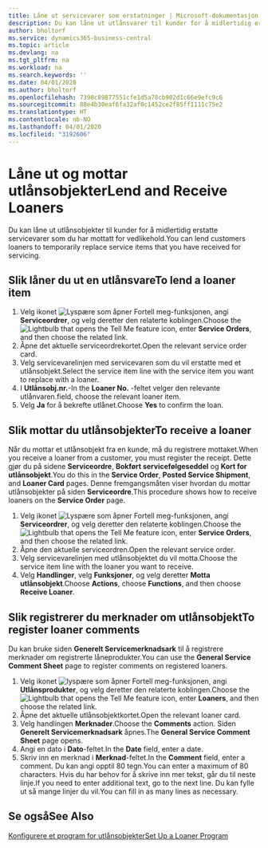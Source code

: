 ```yaml
---
title: Låne ut servicevarer som erstatninger | Microsoft-dokumentasjon
description: Du kan låne ut utlånsvarer til kunder for å midlertidig erstatte servicevarer som du har mottatt for vedlikehold.
author: bholtorf
ms.service: dynamics365-business-central
ms.topic: article
ms.devlang: na
ms.tgt_pltfrm: na
ms.workload: na
ms.search.keywords: ''
ms.date: 04/01/2020
ms.author: bholtorf
ms.openlocfilehash: 7398c89877551cfe1d5a78cb902d1c66e9efc9c6
ms.sourcegitcommit: 88e4b30eaf6fa32af0c1452ce2f85ff1111c75e2
ms.translationtype: HT
ms.contentlocale: nb-NO
ms.lasthandoff: 04/01/2020
ms.locfileid: "3192606"
---
```

# <a name="lend-and-receive-loaners"></a><span data-ttu-id="0d00d-103">Låne ut og mottar utlånsobjekter</span><span class="sxs-lookup"><span data-stu-id="0d00d-103">Lend and Receive Loaners</span></span>
<span data-ttu-id="0d00d-104">Du kan låne ut utlånsobjekter til kunder for å midlertidig erstatte servicevarer som du har mottatt for vedlikehold.</span><span class="sxs-lookup"><span data-stu-id="0d00d-104">You can lend customers loaners to temporarily replace service items that you have received for servicing.</span></span>  
  
## <a name="to-lend-a-loaner-item"></a><span data-ttu-id="0d00d-105">Slik låner du ut en utlånsvare</span><span class="sxs-lookup"><span data-stu-id="0d00d-105">To lend a loaner item</span></span>    
1. <span data-ttu-id="0d00d-106">Velg ikonet ![Lyspære som åpner Fortell meg-funksjonen](media/ui-search/search_small.png "Fortell hva du vil gjøre"), angi **Serviceordrer**, og velg deretter den relaterte koblingen.</span><span class="sxs-lookup"><span data-stu-id="0d00d-106">Choose the ![Lightbulb that opens the Tell Me feature](media/ui-search/search_small.png "Tell me what you want to do") icon, enter **Service Orders**, and then choose the related link.</span></span>  
2. <span data-ttu-id="0d00d-107">Åpne det aktuelle serviceordrekortet.</span><span class="sxs-lookup"><span data-stu-id="0d00d-107">Open the relevant service order card.</span></span>  
3. <span data-ttu-id="0d00d-108">Velg servicevarelinjen med servicevaren som du vil erstatte med et utlånsobjekt.</span><span class="sxs-lookup"><span data-stu-id="0d00d-108">Select the service item line with the service item you want to replace with a loaner.</span></span>  
4. <span data-ttu-id="0d00d-109">I **Utlånsobj.nr.**-</span><span class="sxs-lookup"><span data-stu-id="0d00d-109">In the **Loaner No.**</span></span> <span data-ttu-id="0d00d-110">-feltet velger den relevante utlånvaren.</span><span class="sxs-lookup"><span data-stu-id="0d00d-110">field, choose the relevant loaner item.</span></span>  
5. <span data-ttu-id="0d00d-111">Velg **Ja** for å bekrefte utlånet.</span><span class="sxs-lookup"><span data-stu-id="0d00d-111">Choose **Yes** to confirm the loan.</span></span>  

## <a name="to-receive-a-loaner"></a><span data-ttu-id="0d00d-112">Slik mottar du utlånsobjekter</span><span class="sxs-lookup"><span data-stu-id="0d00d-112">To receive a loaner</span></span>  
<span data-ttu-id="0d00d-113">Når du mottar et utlånsobjekt fra en kunde, må du registrere mottaket.</span><span class="sxs-lookup"><span data-stu-id="0d00d-113">When you receive a loaner from a customer, you must register the receipt.</span></span> <span data-ttu-id="0d00d-114">Dette gjør du på sidene **Serviceordre**, **Bokført servicefølgeseddel** og **Kort for utlånsobjekt**.</span><span class="sxs-lookup"><span data-stu-id="0d00d-114">You do this in the **Service Order**, **Posted Service Shipment**, and **Loaner Card** pages.</span></span> <span data-ttu-id="0d00d-115">Denne fremgangsmåten viser hvordan du mottar utlånsobjekter på siden **Serviceordre**.</span><span class="sxs-lookup"><span data-stu-id="0d00d-115">This procedure shows how to receive loaners on the **Service Order** page.</span></span>  
  
1. <span data-ttu-id="0d00d-116">Velg ikonet ![Lyspære som åpner Fortell meg-funksjonen](media/ui-search/search_small.png "Fortell hva du vil gjøre"), angi **Serviceordrer**, og velg deretter den relaterte koblingen.</span><span class="sxs-lookup"><span data-stu-id="0d00d-116">Choose the ![Lightbulb that opens the Tell Me feature](media/ui-search/search_small.png "Tell me what you want to do") icon, enter **Service Orders**, and then choose the related link.</span></span>  
2. <span data-ttu-id="0d00d-117">Åpne den aktuelle serviceordren.</span><span class="sxs-lookup"><span data-stu-id="0d00d-117">Open the relevant service order.</span></span>  
3. <span data-ttu-id="0d00d-118">Velg servicevarelinjen med utlånsobjektet du vil motta.</span><span class="sxs-lookup"><span data-stu-id="0d00d-118">Choose the service item line with the loaner you want to receive.</span></span>  
4. <span data-ttu-id="0d00d-119">Velg **Handlinger**, velg **Funksjoner**, og velg deretter **Motta utlånsobjekt**.</span><span class="sxs-lookup"><span data-stu-id="0d00d-119">Choose **Actions**, choose **Functions**, and then choose **Receive Loaner**.</span></span>  

## <a name="to-register-loaner-comments"></a><span data-ttu-id="0d00d-120">Slik registrerer du merknader om utlånsobjekt</span><span class="sxs-lookup"><span data-stu-id="0d00d-120">To register loaner comments</span></span>  
<span data-ttu-id="0d00d-121">Du kan bruke siden **Generelt Servicemerknadsark** til å registrere merknader om registrerte låneprodukter.</span><span class="sxs-lookup"><span data-stu-id="0d00d-121">You can use the **General Service Comment Sheet** page to register comments on registered loaners.</span></span>  
  
1. <span data-ttu-id="0d00d-122">Velg ikonet ![lyspære som åpner Fortell meg-funksjonen](media/ui-search/search_small.png "Fortell hva du vil gjøre"), angi **Utlånsprodukter**, og velg deretter den relaterte koblingen.</span><span class="sxs-lookup"><span data-stu-id="0d00d-122">Choose the ![Lightbulb that opens the Tell Me feature](media/ui-search/search_small.png "Tell me what you want to do") icon, enter **Loaners**, and then choose the related link.</span></span>  
2. <span data-ttu-id="0d00d-123">Åpne det aktuelle utlånsobjektkortet.</span><span class="sxs-lookup"><span data-stu-id="0d00d-123">Open the relevant loaner card.</span></span>  
3. <span data-ttu-id="0d00d-124">Velg handlingen **Merknader**.</span><span class="sxs-lookup"><span data-stu-id="0d00d-124">Choose the **Comments** action.</span></span> <span data-ttu-id="0d00d-125">Siden **Generelt Servicemerknadsark** åpnes.</span><span class="sxs-lookup"><span data-stu-id="0d00d-125">The **General Service Comment Sheet** page opens.</span></span>  
4. <span data-ttu-id="0d00d-126">Angi en dato i **Dato**-feltet.</span><span class="sxs-lookup"><span data-stu-id="0d00d-126">In the **Date** field, enter a date.</span></span>  
5. <span data-ttu-id="0d00d-127">Skriv inn en merknad i **Merknad**-feltet.</span><span class="sxs-lookup"><span data-stu-id="0d00d-127">In the **Comment** field, enter a comment.</span></span> <span data-ttu-id="0d00d-128">Du kan angi opptil 80 tegn.</span><span class="sxs-lookup"><span data-stu-id="0d00d-128">You can enter a maximum of 80 characters.</span></span> <span data-ttu-id="0d00d-129">Hvis du har behov for å skrive inn mer tekst, går du til neste linje.</span><span class="sxs-lookup"><span data-stu-id="0d00d-129">If you need to enter additional text, go to the next line.</span></span> <span data-ttu-id="0d00d-130">Du kan fylle ut så mange linjer du vil.</span><span class="sxs-lookup"><span data-stu-id="0d00d-130">You can fill in as many lines as necessary.</span></span>  
  
## <a name="see-also"></a><span data-ttu-id="0d00d-131">Se også</span><span class="sxs-lookup"><span data-stu-id="0d00d-131">See Also</span></span>  
[<span data-ttu-id="0d00d-132">Konfigurere et program for utlånsobjekter</span><span class="sxs-lookup"><span data-stu-id="0d00d-132">Set Up a Loaner Program</span></span>](service-how-setup-loaner-program.md)   
